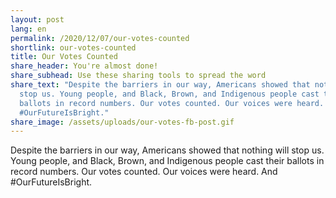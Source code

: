 ```yaml
---
layout: post
lang: en
permalink: /2020/12/07/our-votes-counted
shortlink: our-votes-counted
title: Our Votes Counted
share_header: You're almost done!
share_subhead: Use these sharing tools to spread the word
share_text: "Despite the barriers in our way, Americans showed that nothing will
  stop us. Young people, and Black, Brown, and Indigenous people cast their
  ballots in record numbers. Our votes counted. Our voices were heard. And
  #OurFutureIsBright."
share_image: /assets/uploads/our-votes-fb-post.gif
---
```

Despite the barriers in our way, Americans showed that nothing will stop us. Young people, and Black, Brown, and Indigenous people cast their ballots in record numbers. Our votes counted. Our voices were heard. And #OurFutureIsBright.